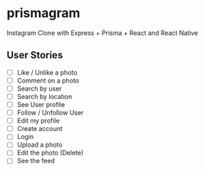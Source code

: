 # prismagram

Instagram Clone with Express + Prisma + React and React Native

## User Stories

- [ ] Like / Unlike a photo
- [ ] Comment on a photo
- [ ] Search by user
- [ ] Search by location
- [ ] See User profile
- [ ] Follow / Unfollow User
- [ ] Edit my profile
- [ ] Create account
- [ ] Login
- [ ] Upload a photo
- [ ] Edit the photo (Delete)
- [ ] See the feed

